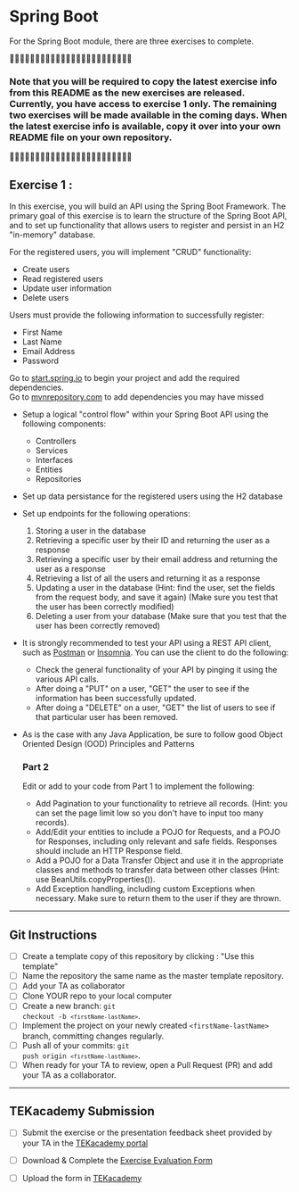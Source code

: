# Spring Boot

For the Spring Boot module, there are three exercises to complete. 

🔻🔻🔻🔻🔻🔻🔻🔻🔻🔻🔻🔻🔻🔻🔻🔻🔻🔻🔻🔻🔻🔻🔻🔻

<h3>Note that you will be required to copy the latest exercise info from this README as the new exercises are released.  Currently, you have access to exercise 1 only.  The remaining two exercises will be made available in the coming days. When the latest exercise info is available, copy it over into your own README file on your own repository.</h3>

🔻🔻🔻🔻🔻🔻🔻🔻🔻🔻🔻🔻🔻🔻🔻🔻🔻🔻🔻🔻🔻🔻🔻🔻


## Exercise 1 : 

In this exercise, you will build an API using the Spring Boot Framework.  The primary goal of this exercise is to learn the structure of the Spring Boot API, and to set up functionality that allows users to register and persist in an H2 "in-memory" database.  

For the registered users, you will implement "CRUD" functionality:

- Create users
- Read registered users
- Update user information
- Delete users

Users must provide the following information to successfully register:

- First Name
- Last Name
- Email Address
- Password

Go to [start.spring.io](start.spring.io) to begin your project and add the required dependencies.  
Go to [mvnrepository.com](https://mvnrepository.com/) to add dependencies you may have missed

- Setup a logical "control flow" within your Spring Boot API using the following components:
  
  - Controllers
  - Services
  - Interfaces
  - Entities
  - Repositories
- Set up data persistance for the registered users using the H2 database
- Set up endpoints for the following operations:
  1. Storing a user in the database
  2. Retrieving a specific user by their ID and returning the user as a response
  3. Retrieving a specific user by their email address and returning the user as a response
  4. Retrieving a list of all the users and returning it as a response
  5. Updating a user in the database 
    (Hint: find the user, set the fields from the request body, and save it again) 
    (Make sure you test that the user has been correctly modified)
  6. Deleting a user from your database (Make sure that you test that the user has been correctly removed)

- It is strongly recommended to test your API using a REST API client, such as [Postman](https://www.postman.com/downloads/) or [Insomnia](https://insomnia.rest/).  You can use the client to do the following: 
  - Check the general functionality of your API by pinging it using the various API calls.
  - After doing a "PUT" on a user, "GET" the user to see if the information has been successfully updated.
  - After doing a "DELETE" on a user, "GET" the list of users to see if that particular user has been removed.  

- As is the case with any Java Application, be sure to follow good Object Oriented Design (OOD) Principles and Patterns  

  
  ### Part 2
  Edit or add to your code from Part 1 to implement the following: </p>
  - Add Pagination to your functionality to retrieve all records. (Hint: you can set the page limit low so you don't have to input too many records).
  - Add/Edit your entities to include a POJO for Requests, and a POJO for Responses, including only relevant and safe fields. Responses should include an HTTP Response field.
  - Add a POJO for a Data Transfer Object and use it in the appropriate classes and methods to transfer data between other classes (Hint: use BeanUtils.copyProperties()).
  - Add Exception handling, including custom Exceptions when necessary. Make sure to return them to the user if they are thrown.
  
********************************
## Git Instructions
- [ ] Create a template copy of this repository by clicking : "Use this template"
- [ ] Name the repository the same name as the master template repository.  
- [ ] Add your TA as collaborator
- [ ] Clone YOUR repo to your local computer
- [ ] Create a new branch: <code>git checkout -b `<firstName-lastName>`</code>.
- [ ] Implement the project on your newly created `<firstName-lastName>` branch, committing changes regularly.
- [ ] Push all of your commits: <code>git push origin `<firstName-lastName>`</code>.
- [ ] When ready for your TA to review, open a Pull Request (PR) and add your TA as a collaborator.

**************************************************
## TEKacademy Submission

- [ ] Submit the exercise or the presentation feedback sheet provided by your TA in the [TEKacademy portal](https://bit.ly/TEKacademy)
  
- [ ] Download & Complete the [Exercise Evaluation Form](https://bit.ly/TEKacademy)
  
- [ ] Upload the form in [TEKacademy](https://bit.ly/TEKacademy)
